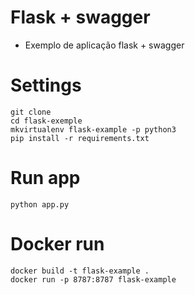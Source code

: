 # Flask + swagger
- Exemplo de aplicação flask + swagger


# Settings
```
git clone
cd flask-exemple
mkvirtualenv flask-example -p python3
pip install -r requirements.txt
```

# Run app

```
python app.py
```

# Docker run

```
docker build -t flask-example .
docker run -p 8787:8787 flask-example
```
